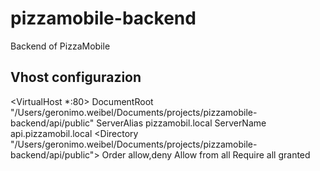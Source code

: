 # pizzamobile-backend
Backend of PizzaMobile


## Vhost configurazion
<VirtualHost *:80>
    DocumentRoot "/Users/geronimo.weibel/Documents/projects/pizzamobile-backend/api/public"
    ServerAlias pizzamobil.local
    ServerName api.pizzamobil.local
    <Directory "/Users/geronimo.weibel/Documents/projects/pizzamobile-backend/api/public">
        Order allow,deny
        Allow from all
        Require all granted
    </Directory>
</VirtualHost>